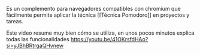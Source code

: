 Es un complemento para navegadores compatibles con chromium que fácilmente permite aplicar la técnica  [[Técnica Pomodoro]] en proyectos y tareas.

Este video resume muy bien cómo se utiliza, en unos pocos minutos explica todas las funcionalidades https://youtu.be/41OKrsfdHAo?si=yJBhBRtrgaQHvnew

